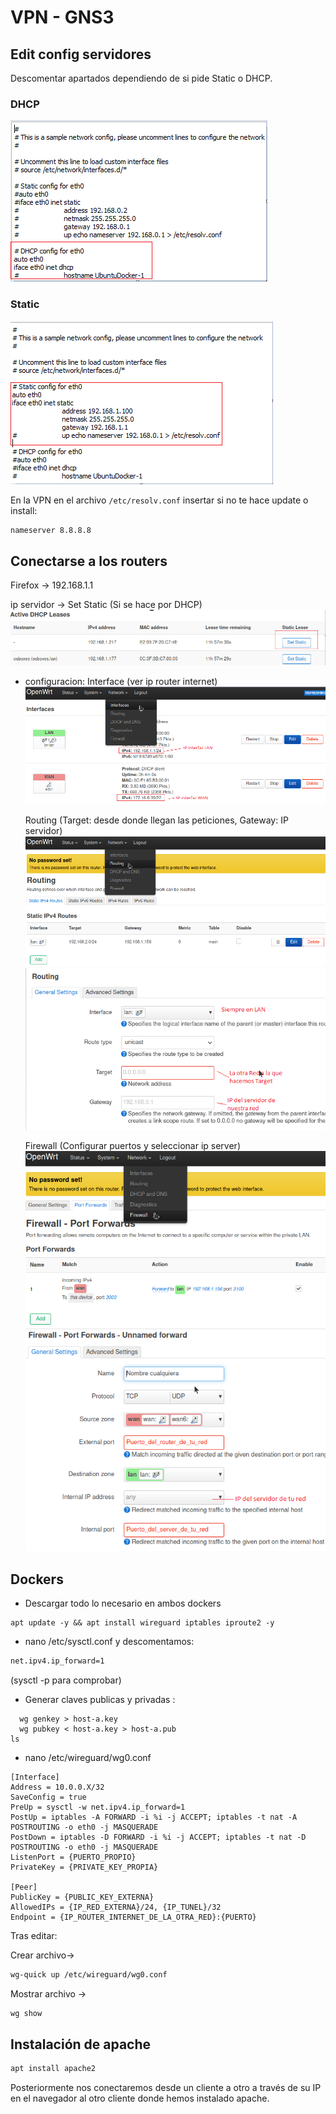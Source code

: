 # VPN - GNS3

## Edit config servidores

Descomentar apartados dependiendo de si pide Static o DHCP.

### DHCP

![alt text](img/1.png)

### Static
![alt text](img/2.png)

En la VPN en el archivo `/etc/resolv.conf` insertar si no te hace update o install:
```bash
nameserver 8.8.8.8
```


## Conectarse a los routers

Firefox -> 192.168.1.1

ip servidor -> Set Static (Si se hace por DHCP)  
![alt text](img/3.png)


- configuracion:
  Interface (ver ip router internet)    
  ![alt text](img/4.png)

  Routing (Target: desde donde llegan las peticiones, Gateway: IP servidor)    
 ![![alt text](image.png)](img/5.png)![alt text](img/6.png)

  Firewall (Configurar puertos y seleccionar ip server)  
![alt text](img/7.png)
![alt text](img/8.png)
## Dockers

- Descargar todo lo necesario en ambos dockers

```
apt update -y && apt install wireguard iptables iproute2 -y
```

- nano /etc/sysctl.conf y descomentamos: 
```bash
net.ipv4.ip_forward=1 
```
(sysctl -p para comprobar)
- Generar claves publicas y privadas :

```
  wg genkey > host-a.key
  wg pubkey < host-a.key > host-a.pub
ls
```

- nano /etc/wireguard/wg0.conf

```
[Interface]
Address = 10.0.0.X/32
SaveConfig = true
PreUp = sysctl -w net.ipv4.ip_forward=1
PostUp = iptables -A FORWARD -i %i -j ACCEPT; iptables -t nat -A POSTROUTING -o eth0 -j MASQUERADE
PostDown = iptables -D FORWARD -i %i -j ACCEPT; iptables -t nat -D POSTROUTING -o eth0 -j MASQUERADE
ListenPort = {PUERTO_PROPIO}
PrivateKey = {PRIVATE_KEY_PROPIA}

[Peer]
PublicKey = {PUBLIC_KEY_EXTERNA}
AllowedIPs = {IP_RED_EXTERNA}/24, {IP_TUNEL}/32
Endpoint = {IP_ROUTER_INTERNET_DE_LA_OTRA_RED}:{PUERTO}
```

Tras editar:

Crear archivo-> 
```bash
wg-quick up /etc/wireguard/wg0.conf
```

Mostrar archivo -> 
```bash
wg show
```

## Instalación de apache

```bash
apt install apache2
```
Posteriormente nos conectaremos desde un cliente a otro a través de su IP en el navegador al otro cliente donde hemos instalado apache. 
